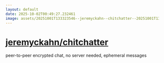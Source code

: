 ```yaml
---
layout: default
date: 2025-10-02T00:49:27.232461
image: assets/20251001T133323546--jeremyckahn--chitchatter--20251001T133912386--cropped.png
---
```


# [jeremyckahn/chitchatter](https://github.com/jeremyckahn/chitchatter)

peer-to-peer encrypted chat, no server needed, ephemeral messages
